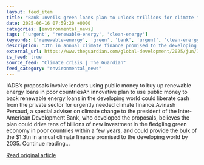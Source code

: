 ```yaml
---
layout: feed_item
title: "Bank unveils green loans plan to unlock trillions for climate finance"
date: 2025-06-16 07:59:20 +0000
categories: [environmental_news]
tags: ['urgent', 'renewable-energy', 'clean-energy']
keywords: ['renewable-energy', 'green', 'bank', 'urgent', 'clean-energy', 'unveils']
description: "3tn in annual climate finance promised to the developing world by 2035"
external_url: https://www.theguardian.com/global-development/2025/jun/16/public-money-green-loans-climate-finance
is_feed: true
source_feed: "Climate crisis | The Guardian"
feed_category: "environmental_news"
---
```


IADB’s proposals involve lenders using public money to buy up renewable energy loans in poor countriesAn innovative plan to use public money to back renewable energy loans in the developing world could liberate cash from the private sector for urgently needed climate finance.Avinash Persaud, a special adviser on climate change to the president of the Inter-American Development Bank, who developed the proposals, believes the plan could drive tens of billions of new investment in the fledgling green economy in poor countries within a few years, and could provide the bulk of the $1.3tn in annual climate finance promised to the developing world by 2035. Continue reading...

[Read original article](https://www.theguardian.com/global-development/2025/jun/16/public-money-green-loans-climate-finance)
